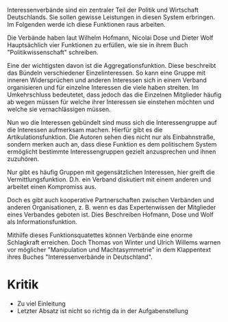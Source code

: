 Interessenverbände sind ein zentraler Teil der Politik und Wirtschaft Deutschlands. Sie sollen gewisse Leistungen in diesen System erbringen. Im Folgenden werde ich diese Funktionen raus arbeiten.

Die Verbände haben laut Wilhelm Hofmann, Nicolai Dose und Dieter Wolf Hauptsächlich vier Funktionen zu erfüllen, wie sie in ihrem Buch "Politikwissenschaft" schreiben.

Eine der wichtigsten davon ist die Aggregationsfunktion. Diese beschreibt das Bündeln verschiedener Einzelinteressen. So kann eine Gruppe mit inneren Widersprüchen und anderen Interessen sich in einem Verband organisieren und für einzelne Interessen die viele haben streiten. Im Umkehrschluss bedeutetet, dass jedoch das die Einzelnen Mitglieder häufig ab wegen müssen für welche ihrer Interessen sie einstehen möchten und welche sie vernachlässigen müssen.

Nun wo die Interessen gebündelt sind muss sich die Interessengruppe auf die Interessen aufmerksam machen. Hierfür gibt es die Artikulationsfunktion. Die Autoren sehen dies nicht nur als Einbahnstraße, sondern merken auch an, dass diese Funktion es dem politischem System ermöglicht bestimmte Interessengruppen gezielt anzusprechen und ihnen zuzuhören.

Nur gibt es häufig Gruppen mit gegensätzlichen Interessen, hier greift die Vermittlungsfunktion. D.h. ein Verband diskutiert mit einem anderen und arbeitet einen Kompromiss aus. 

Doch es gibt auch kooperative Partnerschaften zwischen Verbänden und anderen Organisationen, z. B. wenn es das Expertenwissen der Mitglieder eines Verbandes geboten ist. Dies Beschreiben Hofmann, Dose und Wolf als Informationsfunktion.

Mithilfe dieses Funktionsquatettes können Verbände eine enorme Schlagkraft erreichen. Doch Thomas von Winter und Ulrich Willems warnen vor möglicher "Manipulation und Machtasymmetrie" in dem Klappentext ihres Buches "Interessenverbände in Deutschland".

# Kritik
+ Zu viel Einleitung
+ Letzter Absatz ist nicht so richtig da in der Aufgabenstellung 